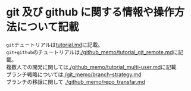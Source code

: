 # git 及び github に関する情報や操作方法について記載

`git`チュートリアルは[tutorial.md](tutorial.md)に記載。  
`git+github`のチュートリアルは[./github_memo/tutorial_git_remote.md](./github_memo/tutorial_git_remote.md)に記載。  
複数人での開発に関しては[./github_memo/tutorial_multi-user.md](./github_memo/tutorial_multi-user.md)に記載  
ブランチ戦略については[./git_memo/branch-strategy.md](./git_memo/branch-strategy.md)  
ブランチの移譲に関して [./github_memo/repo_transfar.md](./github_memo/repo_transfar.md)  
